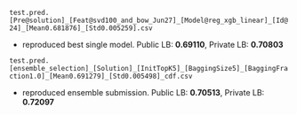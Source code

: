 `test.pred.[Pre@solution]_[Feat@svd100_and_bow_Jun27]_[Model@reg_xgb_linear]_[Id@24]_[Mean0.681876]_[Std0.005259].csv`
* reproduced best single model. Public LB: **0.69110**, Private LB: **0.70803**

`test.pred.[ensemble_selection]_[Solution]_[InitTopK5]_[BaggingSize5]_[BaggingFraction1.0]_[Mean0.691279]_[Std0.005498]_cdf.csv`
* reproduced ensemble submission. Public LB: **0.70513**, Private LB: **0.72097**